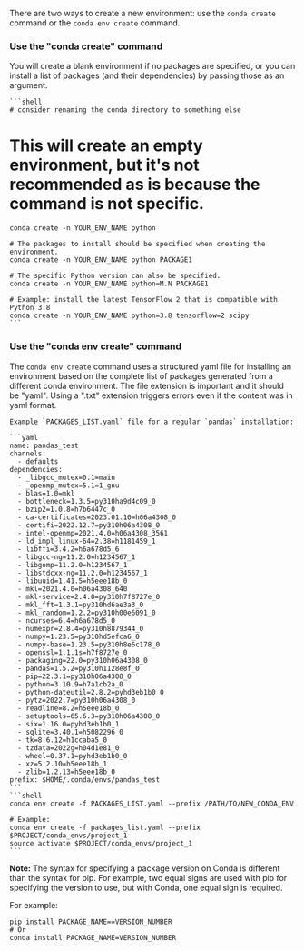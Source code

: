 

There are two ways to create a new environment: use the `conda create` command or the `conda env create` command.

### Use the "conda create" command 
You will create a blank environment if no packages are specified, or you 
   can install a list of packages (and their dependencies) by passing those as an argument.

    ```shell
    # consider renaming the conda directory to something else     
  # This will create an empty environment, but it's not recommended as is because the command is not specific.
    conda create -n YOUR_ENV_NAME python
    
    # The packages to install should be specified when creating the environment.
    conda create -n YOUR_ENV_NAME python PACKAGE1
    
    # The specific Python version can also be specified.
    conda create -n YOUR_ENV_NAME python=M.N PACKAGE1
    
    # Example: install the latest TensorFlow 2 that is compatible with Python 3.8
    conda create -n YOUR_ENV_NAME python=3.8 tensorflow=2 scipy
    ```    
   
### Use the "conda env create" command
The `conda env create` command uses a structured yaml file for installing an environment based on the
   complete list of packages generated from a different conda environment. The file extension is important and it should be "yaml". 
   Using a ".txt" extension triggers errors even if the content was in yaml format.

    Example `PACKAGES_LIST.yaml` file for a regular `pandas` installation:
    
    ```yaml
    name: pandas_test
    channels:
      - defaults
    dependencies:
      - _libgcc_mutex=0.1=main
      - _openmp_mutex=5.1=1_gnu
      - blas=1.0=mkl
      - bottleneck=1.3.5=py310ha9d4c09_0
      - bzip2=1.0.8=h7b6447c_0
      - ca-certificates=2023.01.10=h06a4308_0
      - certifi=2022.12.7=py310h06a4308_0
      - intel-openmp=2021.4.0=h06a4308_3561
      - ld_impl_linux-64=2.38=h1181459_1
      - libffi=3.4.2=h6a678d5_6
      - libgcc-ng=11.2.0=h1234567_1
      - libgomp=11.2.0=h1234567_1
      - libstdcxx-ng=11.2.0=h1234567_1
      - libuuid=1.41.5=h5eee18b_0
      - mkl=2021.4.0=h06a4308_640
      - mkl-service=2.4.0=py310h7f8727e_0
      - mkl_fft=1.3.1=py310hd6ae3a3_0
      - mkl_random=1.2.2=py310h00e6091_0
      - ncurses=6.4=h6a678d5_0
      - numexpr=2.8.4=py310h8879344_0
      - numpy=1.23.5=py310hd5efca6_0
      - numpy-base=1.23.5=py310h8e6c178_0
      - openssl=1.1.1s=h7f8727e_0
      - packaging=22.0=py310h06a4308_0
      - pandas=1.5.2=py310h1128e8f_0
      - pip=22.3.1=py310h06a4308_0
      - python=3.10.9=h7a1cb2a_0
      - python-dateutil=2.8.2=pyhd3eb1b0_0
      - pytz=2022.7=py310h06a4308_0
      - readline=8.2=h5eee18b_0
      - setuptools=65.6.3=py310h06a4308_0
      - six=1.16.0=pyhd3eb1b0_1
      - sqlite=3.40.1=h5082296_0
      - tk=8.6.12=h1ccaba5_0
      - tzdata=2022g=h04d1e81_0
      - wheel=0.37.1=pyhd3eb1b0_0
      - xz=5.2.10=h5eee18b_1
      - zlib=1.2.13=h5eee18b_0
    prefix: $HOME/.conda/envs/pandas_test 
    ```
    ```shell
    conda env create -f PACKAGES_LIST.yaml --prefix /PATH/TO/NEW_CONDA_ENV
    
    # Example:
    conda env create -f packages_list.yaml --prefix $PROJECT/conda_envs/project_1
    source activate $PROJECT/conda_envs/project_1
    ```

__Note:__ The syntax for specifying a package version on Conda is different than the syntax for pip. 
For  example, two equal signs are used with pip for specifying the version to use, but with Conda, one equal sign is
required.

For example:
```shell
pip install PACKAGE_NAME==VERSION_NUMBER
# Or
conda install PACKAGE_NAME=VERSION_NUMBER
```
 
